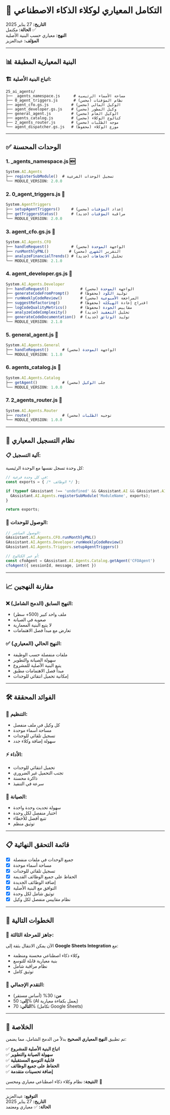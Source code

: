 # 🎯 التكامل المعياري لوكلاء الذكاء الاصطناعي

**التاريخ:** 27 يناير 2025  
**الحالة:** مكتمل ✅  
**النهج:** معياري حسب البنية الأصلية  
**المؤلف:** عبدالعزيز  

---

## 📊 البنية المعيارية المطبقة

### 🏗️ **اتباع البنية الأصلية:**
```
25_ai_agents/
├── _agents_namespace.js      # مساحة الأسماء الرئيسية
├── 0_agent_triggers.js       # نظام المؤقتات (محسن)
├── agent_cfo.gs.js          # الوكيل المالي (محسن)
├── agent_developer.gs.js    # وكيل المطور (محسن)
├── general_agent.js         # الوكيل العام (محسن)
├── agents_catalog.js        # كتالوج الوكلاء (محسن)
├── 2_agents_router.js       # موجه الطلبات (محسن)
└── agent_dispatcher.gs.js   # موزع الوكلاء (محفوظ)
```

---

## ✅ الوحدات المحسنة

### 1. **_agents_namespace.js** 🆕
```javascript
System.AI.Agents
├── registerSubModule()  # تسجيل الوحدات الفرعية
└── MODULE_VERSION: 2.0.0
```

### 2. **0_agent_triggers.js** 🔄
```javascript
System.AgentTriggers
├── setupAgentTriggers()     # إعداد المؤقتات (محسن)
├── getTriggersStatus()      # مراقبة المؤقتات (جديد)
└── MODULE_VERSION: 2.0.0
```

### 3. **agent_cfo.gs.js** 🔄
```javascript
System.AI.Agents.CFO
├── handleRequest()          # الواجهة الموحدة (محسن)
├── runMonthlyPNL()         # التقرير الشهري (محسن)
├── analyzeFinancialTrends() # تحليل الاتجاهات (جديد)
└── MODULE_VERSION: 2.1.0
```

### 4. **agent_developer.gs.js** 🔄
```javascript
System.AI.Agents.Developer
├── handleRequest()              # الواجهة الموحدة (محسن)
├── generateCodeFromPrompt()     # توليد الكود (محفوظ)
├── runWeeklyCodeReview()        # المراجعة الأسبوعية (محسن)
├── suggestRefactoring()         # اقتراح إعادة الهيكلة (محفوظ)
├── logCodeQualityMetrics()      # مقاييس الجودة (محفوظ)
├── analyzeCodeComplexity()      # تحليل التعقيد (جديد)
├── generateCodeDocumentation()  # توليد الوثائق (جديد)
└── MODULE_VERSION: 2.1.0
```

### 5. **general_agent.js** 🔄
```javascript
System.AI.Agents.General
├── handleRequest()      # الواجهة الموحدة (محسن)
└── MODULE_VERSION: 1.1.0
```

### 6. **agents_catalog.js** 🔄
```javascript
System.AI.Agents.Catalog
├── getAgent()           # جلب الوكيل (محسن)
└── MODULE_VERSION: 1.0.0
```

### 7. **2_agents_router.js** 🔄
```javascript
System.AI.Agents.Router
├── route()              # توجيه الطلبات (محسن)
└── MODULE_VERSION: 1.0.0
```

---

## 🔗 نظام التسجيل المعياري

### 📋 **آلية التسجيل:**
كل وحدة تسجل نفسها مع الوحدة الرئيسية:

```javascript
// في كل وحدة فرعية:
const exports = { /* الوظائف */ };

if (typeof GAssistant !== 'undefined' && GAssistant.AI && GAssistant.AI.Agents) {
  GAssistant.AI.Agents.registerSubModule('ModuleName', exports);
}

return exports;
```

### 🎯 **الوصول للوحدات:**
```javascript
// الوصول المباشر:
GAssistant.AI.Agents.CFO.runMonthlyPNL()
GAssistant.AI.Agents.Developer.runWeeklyCodeReview()
GAssistant.AI.Agents.Triggers.setupAgentTriggers()

// أو عبر الكتالوج:
const cfoAgent = GAssistant.AI.Agents.Catalog.getAgent('CFOAgent')
cfoAgent({ sessionId, message, intent })
```

---

## 📈 مقارنة النهجين

### ❌ **النهج السابق (الدمج الشامل):**
- ملف واحد كبير (500+ سطر)
- صعوبة في الصيانة
- لا يتبع البنية المعمارية
- تعارض مع مبدأ فصل الاهتمامات

### ✅ **النهج الحالي (المعياري):**
- ملفات منفصلة حسب الوظيفة
- سهولة الصيانة والتطوير
- يتبع البنية الأصلية للمشروع
- مبدأ فصل الاهتمامات مطبق
- إمكانية تحميل انتقائي للوحدات

---

## 🛠️ الفوائد المحققة

### 🎯 **التنظيم:**
- كل وكيل في ملف منفصل
- مساحة أسماء موحدة
- تسجيل تلقائي للوحدات
- سهولة إضافة وكلاء جدد

### ⚡ **الأداء:**
- تحميل انتقائي للوحدات
- تجنب التحميل غير الضروري
- ذاكرة محسنة
- سرعة في التنفيذ

### 🔧 **الصيانة:**
- سهولة تحديث وحدة واحدة
- اختبار منفصل لكل وحدة
- تتبع أفضل للأخطاء
- توثيق منظم

---

## 📋 قائمة التحقق النهائية

- [x] جميع الوحدات في ملفات منفصلة
- [x] مساحة أسماء موحدة
- [x] تسجيل تلقائي للوحدات
- [x] الحفاظ على جميع الوظائف القديمة
- [x] إضافة الوظائف الجديدة
- [x] التوافق مع البنية الأصلية
- [x] توثيق شامل لكل وحدة
- [x] نظام مقاييس منفصل لكل وكيل

---

## 🚀 الخطوات التالية

### 📅 **جاهز للمرحلة الثالثة:**
الآن يمكن الانتقال بثقة إلى **Google Sheets Integration** مع:
- وكلاء ذكاء اصطناعي محسنة ومنظمة
- بنية معيارية قابلة للتوسع
- نظام مراقبة شامل
- توثيق كامل

### 🎯 **التقدم الإجمالي:**
- **من:** 30% (أساس مستقر)
- **إلى:** 50% (AI يعمل بكفاءة معيارية)
- **التالي:** 70% (تكامل Google Sheets)

---

## 🎉 الخلاصة

تم تطبيق **النهج المعياري الصحيح** بدلاً من الدمج الشامل، مما يضمن:

✅ **اتباع البنية الأصلية للمشروع**  
✅ **سهولة الصيانة والتطوير**  
✅ **قابلية التوسع المستقبلية**  
✅ **الحفاظ على جميع الوظائف**  
✅ **إضافة تحسينات متقدمة**  

**النتيجة:** نظام وكلاء ذكاء اصطناعي معياري ومحسن! 🎯

---

**التوقيع:** عبدالعزيز  
**التاريخ:** 27 يناير 2025  
**الحالة:** ✅ معياري ومعتمد